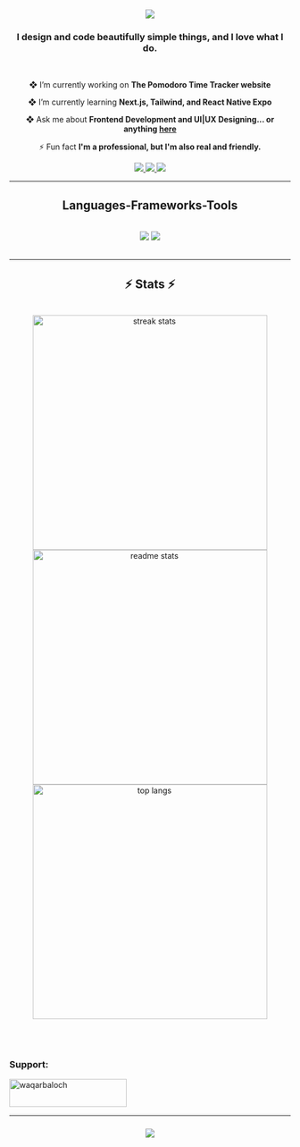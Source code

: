 
<h3 align="center">
    <img src="https://readme-typing-svg.herokuapp.com/?font=Inter&size=40&weight=900&center=true&vCenter=true&width=600&height=70&duration=4500&lines=Hi+There!+;+I'm+Waqar+Baloch!+;+A+Frontend+Developer!+;+And+UI+UX+Designer!" />
</h3>

<h3 align="center">I design and code beautifully simple things, and I love what I do.</h3>


<br/>

<div align="center">
 
 ❖ I’m currently working on **The Pomodoro Time Tracker website**
 
 ❖ I’m currently learning **Next.js, Tailwind, and React Native Expo**

 ❖ Ask me about **Frontend Development and UI|UX Designing... or anything [here](https://waqarbugti.netlify.app)**

 ⚡ Fun fact **I'm a professional, but I'm also real and friendly.**
 
 </div>
 
<div align="center"> 
  <a href="mailto:wbugti125@gmail.com">
    <img src="https://img.shields.io/badge/Gmail-333333?style=for-the-badge&logo=gmail&logoColor=red" />
  </a>
  <a href="https://linkedin.com/in/waqarbugti" target="_blank">
    <img src="https://img.shields.io/badge/LinkedIn-0077B5?style=for-the-badge&logo=linkedin&logoColor=white" target="_blank" />
  </a>
  <a href="https://waqarbugti.netlify.app" target="_blank">
     <img src="https://img.shields.io/badge/Portfolio-FF5722?style=for-the-badge&logo=todoist&logoColor=white" target="_blank" /> <!-- safari, google-chrome are other good icon options -->
  </a>
</div>

 <hr/>
 
<h2 align="center">Languages-Frameworks-Tools</h2>
<br/>
<div align="center">
    <img src="https://skillicons.dev/icons?i=react,bootstrap,html,css,vscode,github,figma,tailwind,git" />
    <img src="https://skillicons.dev/icons?i=nodejs,python,javascript,express,mongodb,nextjs," /><br>
</div>

<br/>
<hr/>

<div align=center>
    <h2 align="center">⚡ Stats ⚡</h2>
<br>
    
  <img width=420 src="https://streak-stats.demolab.com/?user=waqar-s&count_private=true&theme=react&border_radius=10" alt="streak stats"/>
  <img width=420 src="https://github-readme-stats-salesp07.vercel.app/api?username=waqar-s&count_private=true&show_icons=true&theme=react&rank_icon=github&border_radius=10" alt="readme stats" />
  <br/>
  <img width=420 align="center" src="https://github-readme-stats-salesp07.vercel.app/api/top-langs/?username=waqar-s&langs_count=8&layout=compact&theme=react&border_radius=10&size_weight=0.5&count_weight=0.5&exclude_repo=github-readme-stats" alt="top langs" />
</div>


<br/><br/>


<h3 align="left">Support:</h3>
<p><a href="https://www.buymeacoffee.com/waqarbaloch"> <img align="left" src="https://cdn.buymeacoffee.com/buttons/v2/default-yellow.png" height="50" width="210" alt="waqarbaloch" /></a></p><br><br>

<br/>
<hr/>

<h3 align="center">
    <img src="https://readme-typing-svg.herokuapp.com/?font=Inter&weight=800&size=25&center=true&vCenter=true&width=500&height=70&duration=4000&lines=Thanks+for+visiting!+✌️;+Shoot+me+a+message+on+Linkedin!;I'm+always+down+to+collab+:)">
</h3>




